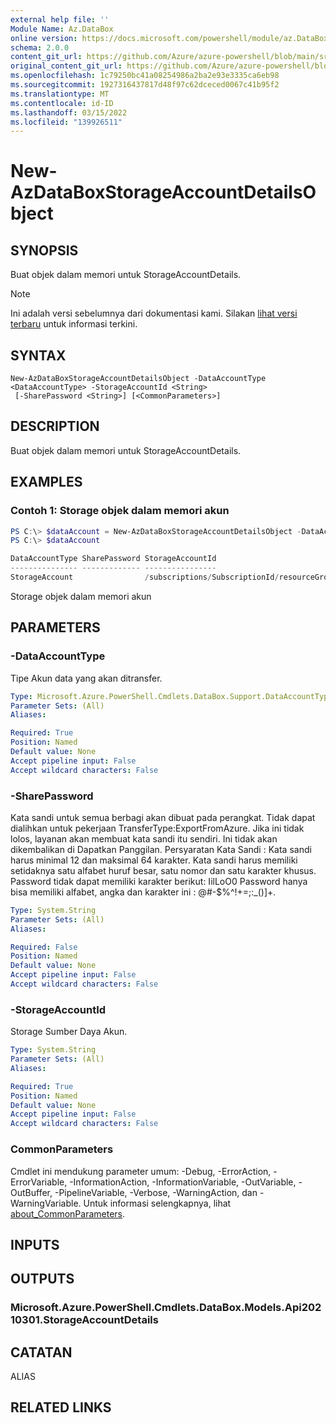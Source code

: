 ```yaml
---
external help file: ''
Module Name: Az.DataBox
online version: https://docs.microsoft.com/powershell/module/az.DataBox/new-AzDataBoxStorageAccountDetailsObject
schema: 2.0.0
content_git_url: https://github.com/Azure/azure-powershell/blob/main/src/DataBox/help/New-AzDataBoxStorageAccountDetailsObject.md
original_content_git_url: https://github.com/Azure/azure-powershell/blob/main/src/DataBox/help/New-AzDataBoxStorageAccountDetailsObject.md
ms.openlocfilehash: 1c79250bc41a08254986a2ba2e93e3335ca6eb98
ms.sourcegitcommit: 1927316437817d48f97c62dceced0067c41b95f2
ms.translationtype: MT
ms.contentlocale: id-ID
ms.lasthandoff: 03/15/2022
ms.locfileid: "139926511"
---
```

# New-AzDataBoxStorageAccountDetailsObject

## SYNOPSIS
Buat objek dalam memori untuk StorageAccountDetails.

> [!NOTE]
>Ini adalah versi sebelumnya dari dokumentasi kami. Silakan [lihat versi terbaru](/powershell/module/az.databox/new-azdataboxstorageaccountdetailsobject) untuk informasi terkini.

## SYNTAX

```
New-AzDataBoxStorageAccountDetailsObject -DataAccountType <DataAccountType> -StorageAccountId <String>
 [-SharePassword <String>] [<CommonParameters>]
```

## DESCRIPTION
Buat objek dalam memori untuk StorageAccountDetails.

## EXAMPLES

### Contoh 1: Storage objek dalam memori akun 
```powershell
PS C:\> $dataAccount = New-AzDataBoxStorageAccountDetailsObject -DataAccountType "StorageAccount" -StorageAccountId "/subscriptions/SubscriptionId/resourceGroups/resourceGroupName/providers/Microsoft.Storage/storageAccounts/storageAccountName"
PS C:\> $dataAccount

DataAccountType SharePassword StorageAccountId
--------------- ------------- ----------------
StorageAccount                /subscriptions/SubscriptionId/resourceGroups/resourceGroupName/providers/Microsoft.Storage/storageAccounts/storageAccountName
```

Storage objek dalam memori akun

## PARAMETERS

### -DataAccountType
Tipe Akun data yang akan ditransfer.

```yaml
Type: Microsoft.Azure.PowerShell.Cmdlets.DataBox.Support.DataAccountType
Parameter Sets: (All)
Aliases:

Required: True
Position: Named
Default value: None
Accept pipeline input: False
Accept wildcard characters: False
```

### -SharePassword
Kata sandi untuk semua berbagi akan dibuat pada perangkat.
Tidak dapat dialihkan untuk pekerjaan TransferType:ExportFromAzure.
Jika ini tidak lolos, layanan akan membuat kata sandi itu sendiri.
Ini tidak akan dikembalikan di Dapatkan Panggilan.
Persyaratan Kata Sandi : Kata sandi harus minimal 12 dan maksimal 64 karakter.
Kata sandi harus memiliki setidaknya satu alfabet huruf besar, satu nomor dan satu karakter khusus.
Password tidak dapat memiliki karakter berikut: IilLoO0 Password hanya bisa memiliki alfabet, angka dan karakter ini : @#\-$%^!+=;:_()]+.

```yaml
Type: System.String
Parameter Sets: (All)
Aliases:

Required: False
Position: Named
Default value: None
Accept pipeline input: False
Accept wildcard characters: False
```

### -StorageAccountId
Storage Sumber Daya Akun.

```yaml
Type: System.String
Parameter Sets: (All)
Aliases:

Required: True
Position: Named
Default value: None
Accept pipeline input: False
Accept wildcard characters: False
```

### CommonParameters
Cmdlet ini mendukung parameter umum: -Debug, -ErrorAction, -ErrorVariable, -InformationAction, -InformationVariable, -OutVariable, -OutBuffer, -PipelineVariable, -Verbose, -WarningAction, dan -WarningVariable. Untuk informasi selengkapnya, lihat [about_CommonParameters](http://go.microsoft.com/fwlink/?LinkID=113216).

## INPUTS

## OUTPUTS

### Microsoft.Azure.PowerShell.Cmdlets.DataBox.Models.Api20210301.StorageAccountDetails

## CATATAN

ALIAS

## RELATED LINKS

